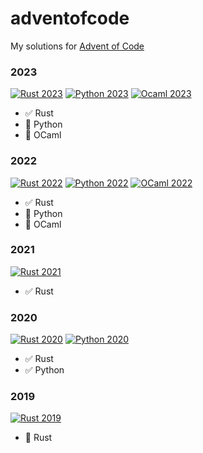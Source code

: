 # adventofcode

My solutions for [Advent of Code](https://adventofcode.com/)


### 2023

[![Rust 2023](https://github.com/sugyan/adventofcode/actions/workflows/rust_2023.yml/badge.svg?branch=main)](https://github.com/sugyan/adventofcode/actions/workflows/rust_2023.yml)
[![Python 2023](https://github.com/sugyan/adventofcode/actions/workflows/python_2023.yml/badge.svg?branch=main)](https://github.com/sugyan/adventofcode/actions/workflows/python_2023.yml)
[![Ocaml 2023](https://github.com/sugyan/adventofcode/actions/workflows/ocaml_2023.yml/badge.svg?branch=main)](https://github.com/sugyan/adventofcode/actions/workflows/ocaml_2023.yml)

- :white_check_mark: Rust
- :construction: Python
- :construction: OCaml


### 2022

[![Rust 2022](https://github.com/sugyan/adventofcode/actions/workflows/rust_2022.yml/badge.svg?branch=main)](https://github.com/sugyan/adventofcode/actions/workflows/rust_2022.yml)
[![Python 2022](https://github.com/sugyan/adventofcode/actions/workflows/python_2022.yml/badge.svg?branch=main)](https://github.com/sugyan/adventofcode/actions/workflows/python_2022.yml)
[![OCaml 2022](https://github.com/sugyan/adventofcode/actions/workflows/ocaml_2022.yml/badge.svg?branch=main)](https://github.com/sugyan/adventofcode/actions/workflows/ocaml_2022.yml)

- :white_check_mark: Rust
- :construction: Python
- :construction: OCaml


### 2021

[![Rust 2021](https://github.com/sugyan/adventofcode/actions/workflows/rust_2021.yml/badge.svg?branch=main)](https://github.com/sugyan/adventofcode/actions/workflows/rust_2021.yml)

- :white_check_mark: Rust

### 2020

[![Rust 2020](https://github.com/sugyan/adventofcode/actions/workflows/rust_2020.yml/badge.svg?branch=main)](https://github.com/sugyan/adventofcode/actions/workflows/rust_2020.yml)
[![Python 2020](https://github.com/sugyan/adventofcode/actions/workflows/python_2020.yml/badge.svg?branch=main)](https://github.com/sugyan/adventofcode/actions/workflows/python_2020.yml)

- :white_check_mark: Rust
- :white_check_mark: Python


### 2019

[![Rust 2019](https://github.com/sugyan/adventofcode/actions/workflows/rust_2019.yml/badge.svg?branch=main)](https://github.com/sugyan/adventofcode/actions/workflows/rust_2019.yml)

- :construction: Rust
